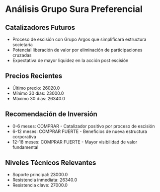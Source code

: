 # Análisis Grupo Sura Preferencial

## Catalizadores Futuros

- Proceso de escisión con Grupo Argos que simplificará estructura societaria
- Potencial liberación de valor por eliminación de participaciones cruzadas
- Expectativa de mayor liquidez en la acción post escisión

## Precios Recientes

- Último precio: 26020.0
- Mínimo 30 días: 23000.0
- Máximo 30 días: 26340.0

## Recomendación de Inversión

- 0-6 meses: COMPRAR - Catalizador positivo por proceso de escisión
- 6-12 meses: COMPRAR FUERTE - Beneficios de nueva estructura corporativa
- 12-18 meses: COMPRAR FUERTE - Mayor visibilidad de valor fundamental

## Niveles Técnicos Relevantes

- Soporte principal: 23000.0
- Resistencia inmediata: 26340.0
- Resistencia clave: 27000.0
